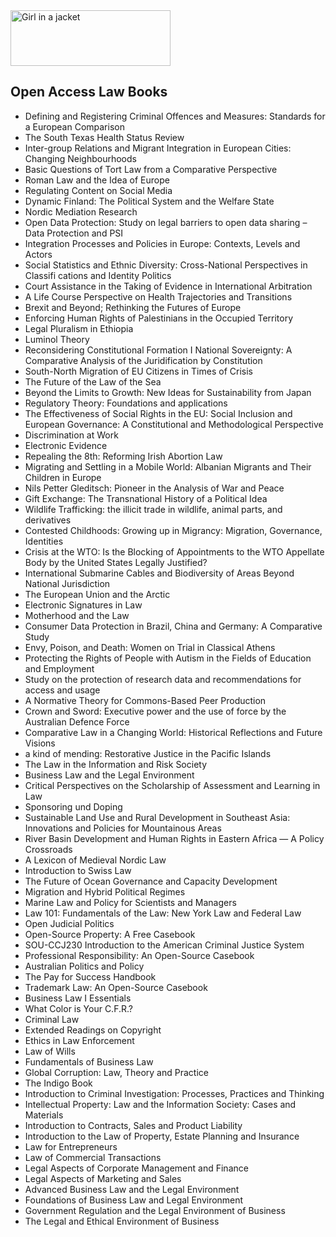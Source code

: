 <img src="https://github.com/manjunath5496/List-of-effects/blob/main/1/1024px-CC-BY-NC-ND.svg.png" alt="Girl in a jacket" width="256" height="89">

</br>


<h2>Open Access Law Books</h2>



<ul>

                             

 <li><a target="_blank" href="https://github.com/manjunath5496/Open-Access-Law-Books/blob/master/lw(1).pdf" style="text-decoration:none;">Defining and Registering
Criminal Offences and Measures: Standards for a European Comparison</a></li>

 <li><a target="_blank" href="https://github.com/manjunath5496/Open-Access-Law-Books/blob/master/lw(2).pdf" style="text-decoration:none;">The South Texas Health Status Review</a></li>

<li><a target="_blank" href="https://github.com/manjunath5496/Open-Access-Law-Books/blob/master/lw(3).pdf" style="text-decoration:none;">Inter-group Relations
and Migrant Integration in European Cities: Changing Neighbourhoods</a></li>
 <li><a target="_blank" href="https://github.com/manjunath5496/Open-Access-Law-Books/blob/master/lw(4).pdf" style="text-decoration:none;">Basic Questions of
Tort Law from a Comparative Perspective</a></li>                              
<li><a target="_blank" href="https://github.com/manjunath5496/Open-Access-Law-Books/blob/master/lw(5).pdf" style="text-decoration:none;">Roman Law and the Idea of Europe</a></li>
<li><a target="_blank" href="https://github.com/manjunath5496/Open-Access-Law-Books/blob/master/lw(6).pdf" style="text-decoration:none;">Regulating Content on Social Media</a></li>
 <li><a target="_blank" href="https://github.com/manjunath5496/Open-Access-Law-Books/blob/master/lw(7).pdf" style="text-decoration:none;">Dynamic Finland: The Political System
and the Welfare State</a></li>

 <li><a target="_blank" href="https://github.com/manjunath5496/Open-Access-Law-Books/blob/master/lw(8).pdf" style="text-decoration:none;"> Nordic Mediation Research </a></li>
   <li><a target="_blank" href="https://github.com/manjunath5496/Open-Access-Law-Books/blob/master/lw(9).pdf" style="text-decoration:none;">Open Data Protection: Study on legal barriers to open data sharing – Data Protection and PSI</a></li>
  
   
 <li><a target="_blank" href="https://github.com/manjunath5496/Open-Access-Law-Books/blob/master/lw(10).pdf" style="text-decoration:none;">Integration Processes
and Policies in Europe: Contexts, Levels and Actors</a></li>                              
<li><a target="_blank" href="https://github.com/manjunath5496/Open-Access-Law-Books/blob/master/lw(11).pdf" style="text-decoration:none;">Social Statistics
and Ethnic Diversity: Cross-National Perspectives in Classifi cations and Identity Politics</a></li>
<li><a target="_blank" href="https://github.com/manjunath5496/Open-Access-Law-Books/blob/master/lw(12).pdf" style="text-decoration:none;">Court Assistance in the Taking
of Evidence in International Arbitration</a></li>
<li><a target="_blank" href="https://github.com/manjunath5496/Open-Access-Law-Books/blob/master/lw(13).pdf" style="text-decoration:none;">A Life Course Perspective
on Health Trajectories and Transitions</a></li>

<li><a target="_blank" href="https://github.com/manjunath5496/Open-Access-Law-Books/blob/master/lw(14).pdf" style="text-decoration:none;">Brexit and Beyond; 
Rethinking the Futures of Europe</a></li>
                              
<li><a target="_blank" href="https://github.com/manjunath5496/Open-Access-Law-Books/blob/master/lw(15).pdf" style="text-decoration:none;">Enforcing Human Rights of Palestinians
in the Occupied Territory</a></li>

<li><a target="_blank" href="https://github.com/manjunath5496/Open-Access-Law-Books/blob/master/lw(16).pdf" style="text-decoration:none;">Legal Pluralism in Ethiopia</a></li>

  <li><a target="_blank" href="https://github.com/manjunath5496/Open-Access-Law-Books/blob/master/lw(17).pdf" style="text-decoration:none;">Luminol Theory</a></li>   
  
<li><a target="_blank" href="https://github.com/manjunath5496/Open-Access-Law-Books/blob/master/lw(18).pdf" style="text-decoration:none;">Reconsidering Constitutional
Formation I National Sovereignty: A Comparative Analysis of the Juridification by Constitution</a></li> 

  
<li><a target="_blank" href="https://github.com/manjunath5496/Open-Access-Law-Books/blob/master/lw(19).pdf" style="text-decoration:none;">South-North Migration
of EU Citizens in Times of Crisis</a></li> 

<li><a target="_blank" href="https://github.com/manjunath5496/Open-Access-Law-Books/blob/master/lw(20).pdf" style="text-decoration:none;">The Future of the Law of the Sea</a></li>

<li><a target="_blank" href="https://github.com/manjunath5496/Open-Access-Law-Books/blob/master/lw(21).pdf" style="text-decoration:none;">Beyond the Limits to Growth: 
New Ideas for Sustainability from Japan</a></li>
<li><a target="_blank" href="https://github.com/manjunath5496/Open-Access-Law-Books/blob/master/lw(22).pdf" style="text-decoration:none;">Regulatory Theory: Foundations and applications</a></li> 
 <li><a target="_blank" href="https://github.com/manjunath5496/Open-Access-Law-Books/blob/master/lw(23).pdf" style="text-decoration:none;">The Effectiveness
of Social Rights in the EU: Social Inclusion and European Governance: A Constitutional and Methodological Perspective</a></li> 
 

   <li><a target="_blank" href="https://github.com/manjunath5496/Open-Access-Law-Books/blob/master/lw(24).pdf" style="text-decoration:none;">Discrimination at Work</a></li>
 
   <li><a target="_blank" href="https://github.com/manjunath5496/Open-Access-Law-Books/blob/master/lw(25).pdf" style="text-decoration:none;">Electronic Evidence</a></li>                              
 <li><a target="_blank" href="https://github.com/manjunath5496/Open-Access-Law-Books/blob/master/lw(26).pdf" style="text-decoration:none;">Repealing the 8th: Reforming Irish Abortion Law</a></li>
 <li><a target="_blank" href="https://github.com/manjunath5496/Open-Access-Law-Books/blob/master/lw(27).pdf" style="text-decoration:none;">Migrating and Settling
in a Mobile World: Albanian Migrants and Their Children in Europe</a></li>
   
 
   <li><a target="_blank" href="https://github.com/manjunath5496/Open-Access-Law-Books/blob/master/lw(28).pdf" style="text-decoration:none;">Nils Petter Gleditsch:
Pioneer in the Analysis of War and Peace</a></li>
 
   <li><a target="_blank" href="https://github.com/manjunath5496/Open-Access-Law-Books/blob/master/lw(29).pdf" style="text-decoration:none;">Gift Exchange: The Transnational History of a Political Idea </a></li>                              

  <li><a target="_blank" href="https://github.com/manjunath5496/Open-Access-Law-Books/blob/master/lw(30).pdf" style="text-decoration:none;">Wildlife Trafficking: the illicit trade in wildlife, animal parts, and derivatives</a></li>
 
   <li><a target="_blank" href="https://github.com/manjunath5496/Open-Access-Law-Books/blob/master/lw(31).pdf" style="text-decoration:none;">Contested Childhoods:
Growing up in Migrancy: Migration, Governance, Identities</a></li> 
    <li><a target="_blank" href="https://github.com/manjunath5496/Open-Access-Law-Books/blob/master/lw(32).pdf" style="text-decoration:none;">Crisis at the WTO: Is the Blocking of Appointments to the WTO Appellate Body by the United States Legally Justified?</a></li> 

   <li><a target="_blank" href="https://github.com/manjunath5496/Open-Access-Law-Books/blob/master/lw(33).pdf" style="text-decoration:none;">International Submarine Cables and Biodiversity of Areas Beyond National Jurisdiction</a></li>                              

  <li><a target="_blank" href="https://github.com/manjunath5496/Open-Access-Law-Books/blob/master/lw(34).pdf" style="text-decoration:none;">The European Union and the Arctic</a></li> 
 
  <li><a target="_blank" href="https://github.com/manjunath5496/Open-Access-Law-Books/blob/master/lw(35).pdf" style="text-decoration:none;">Electronic Signatures in Law</a></li> 

  <li><a target="_blank" href="https://github.com/manjunath5496/Open-Access-Law-Books/blob/master/lw(36).pdf" style="text-decoration:none;">Motherhood and the Law</a></li> 
 
<li><a target="_blank" href="https://github.com/manjunath5496/Open-Access-Law-Books/blob/master/lw(37).pdf" style="text-decoration:none;">Consumer Data Protection in Brazil,
China and Germany: A Comparative Study</a></li>
 <li><a target="_blank" href="https://github.com/manjunath5496/Open-Access-Law-Books/blob/master/lw(38).pdf" style="text-decoration:none;">Envy, Poison,
and Death: Women on Trial in Classical Athens</a></li>
<li><a target="_blank" href="https://github.com/manjunath5496/Open-Access-Law-Books/blob/master/lw(39).pdf" style="text-decoration:none;">Protecting the Rights of People with Autism in the Fields of Education and Employment</a></li>
 <li><a target="_blank" href="https://github.com/manjunath5496/Open-Access-Law-Books/blob/master/lw(40).pdf" style="text-decoration:none;">Study on the protection of
research data and recommendations for access and usage</a></li>                              
<li><a target="_blank" href="https://github.com/manjunath5496/Open-Access-Law-Books/blob/master/lw(41).pdf" style="text-decoration:none;">A Normative Theory for
Commons-Based Peer Production</a></li>
<li><a target="_blank" href="https://github.com/manjunath5496/Open-Access-Law-Books/blob/master/lw(42).pdf" style="text-decoration:none;">Crown and Sword: Executive power and the use of force by the Australian Defence Force</a></li>
 
  <li><a target="_blank" href="https://github.com/manjunath5496/Open-Access-Law-Books/blob/master/lw(43).pdf" style="text-decoration:none;">Comparative Law in a Changing World: 
Historical Reflections and Future Visions</a></li>
 <li><a target="_blank" href="https://github.com/manjunath5496/Open-Access-Law-Books/blob/master/lw(44).pdf" style="text-decoration:none;">a kind of mending: 
Restorative Justice in the Pacific Islands</a></li>
   <li><a target="_blank" href="https://github.com/manjunath5496/Open-Access-Law-Books/blob/master/lw(45).pdf" style="text-decoration:none;">The Law in the Information and
Risk Society</a></li>  
   
<li><a target="_blank" href="https://github.com/manjunath5496/Open-Access-Law-Books/blob/master/lw(46).pdf" style="text-decoration:none;">Business Law and the Legal Environment</a></li> 
                             
<li><a target="_blank" href="https://github.com/manjunath5496/Open-Access-Law-Books/blob/master/lw(47).pdf" style="text-decoration:none;">Critical
Perspectives on the Scholarship of Assessment and Learning in Law</a></li>
<li><a target="_blank" href="https://github.com/manjunath5496/Open-Access-Law-Books/blob/master/lw(48).pdf" style="text-decoration:none;">Sponsoring und Doping</a></li>

<li><a target="_blank" href="https://github.com/manjunath5496/Open-Access-Law-Books/blob/master/lw(49).pdf" style="text-decoration:none;">Sustainable Land Use and Rural Development in Southeast Asia: Innovations and Policies for Mountainous Areas</a></li>
                              
<li><a target="_blank" href="https://github.com/manjunath5496/Open-Access-Law-Books/blob/master/lw(50).pdf" style="text-decoration:none;">River Basin Development and Human Rights in Eastern Africa — A Policy Crossroads</a></li>
<li><a target="_blank" href="https://github.com/manjunath5496/Open-Access-Law-Books/blob/master/lw(51).pdf" style="text-decoration:none;">A Lexicon of Medieval Nordic Law</a></li>
<li><a target="_blank" href="https://github.com/manjunath5496/Open-Access-Law-Books/blob/master/lw(52).pdf" style="text-decoration:none;">Introduction to Swiss Law</a></li>

<li><a target="_blank" href="https://github.com/manjunath5496/Open-Access-Law-Books/blob/master/lw(53).pdf" style="text-decoration:none;">The Future of Ocean Governance and Capacity Development</a></li>
 
<li><a target="_blank" href="https://github.com/manjunath5496/Open-Access-Law-Books/blob/master/lw(54).pdf" style="text-decoration:none;">Migration and Hybrid
Political Regimes </a></li>

<li><a target="_blank" href="https://github.com/manjunath5496/Open-Access-Law-Books/blob/master/lw(55).pdf" style="text-decoration:none;">Marine Law and Policy for Scientists and Managers</a></li>
 
  <li><a target="_blank" href="https://github.com/manjunath5496/Open-Access-Law-Books/blob/master/lw(56).pdf" style="text-decoration:none;">Law 101: Fundamentals of the Law: New York Law and Federal Law</a></li>                              

  <li><a target="_blank" href="https://github.com/manjunath5496/Open-Access-Law-Books/blob/master/lw(57).pdf" style="text-decoration:none;">Open Judicial Politics</a></li>
 
   <li><a target="_blank" href="https://github.com/manjunath5496/Open-Access-Law-Books/blob/master/lw(58).pdf" style="text-decoration:none;">Open-Source Property: A Free Casebook</a></li>
    <li><a target="_blank" href="https://github.com/manjunath5496/Open-Access-Law-Books/blob/master/lw(59).pdf" style="text-decoration:none;">SOU-CCJ230 Introduction to the American Criminal Justice System</a></li>
 
  <li><a target="_blank" href="https://github.com/manjunath5496/Open-Access-Law-Books/blob/master/lw(60).pdf" style="text-decoration:none;">Professional Responsibility:
An Open-Source Casebook </a></li>
 
   <li><a target="_blank" href="https://github.com/manjunath5496/Open-Access-Law-Books/blob/master/lw(61).pdf" style="text-decoration:none;"> Australian Politics
and Policy</a></li>
 
   <li><a target="_blank" href="https://github.com/manjunath5496/Open-Access-Law-Books/blob/master/lw(62).pdf" style="text-decoration:none;">The Pay for Success Handbook</a></li>
 
   <li><a target="_blank" href="https://github.com/manjunath5496/Open-Access-Law-Books/blob/master/lw(63).pdf" style="text-decoration:none;">Trademark Law: An Open-Source Casebook</a></li>                              

  <li><a target="_blank" href="https://github.com/manjunath5496/Open-Access-Law-Books/blob/master/lw(64).pdf" style="text-decoration:none;">Business Law I Essentials</a></li>
 
   <li><a target="_blank" href="https://github.com/manjunath5496/Open-Access-Law-Books/blob/master/lw(65).pdf" style="text-decoration:none;">What Color is Your C.F.R.? </a></li> 

   <li><a target="_blank" href="https://github.com/manjunath5496/Open-Access-Law-Books/blob/master/lw(66).pdf" style="text-decoration:none;">Criminal Law</a></li> 
 
   <li><a target="_blank" href="https://github.com/manjunath5496/Open-Access-Law-Books/blob/master/lw(67).pdf" style="text-decoration:none;">
Extended Readings on Copyright</a></li>                              

  <li><a target="_blank" href="https://github.com/manjunath5496/Open-Access-Law-Books/blob/master/lw(68).pdf" style="text-decoration:none;">Ethics in Law Enforcement</a></li> 
 
  
   <li><a target="_blank" href="https://github.com/manjunath5496/Open-Access-Law-Books/blob/master/lw(69).pdf" style="text-decoration:none;">Law of Wills</a></li>                              

  <li><a target="_blank" href="https://github.com/manjunath5496/Open-Access-Law-Books/blob/master/lw(70).pdf" style="text-decoration:none;">Fundamentals of Business Law</a></li> 
  
 
 <li><a target="_blank" href="https://github.com/manjunath5496/Open-Access-Law-Books/blob/master/lw(71).pdf" style="text-decoration:none;">Global Corruption: Law, Theory and Practice</a></li>
 
 <li><a target="_blank" href="https://github.com/manjunath5496/Open-Access-Law-Books/blob/master/lw(72).pdf" style="text-decoration:none;">The Indigo Book</a></li> 
 
 
 <li><a target="_blank" href="https://github.com/manjunath5496/Open-Access-Law-Books/blob/master/lw(73).pdf" style="text-decoration:none;">Introduction to Criminal Investigation: Processes, Practices and Thinking</a></li>
  <li><a target="_blank" href="https://github.com/manjunath5496/Open-Access-Law-Books/blob/master/lw(74).pdf" style="text-decoration:none;">Intellectual Property: Law and the Information Society: Cases and Materials</a></li>
    <li><a target="_blank" href="https://github.com/manjunath5496/Open-Access-Law-Books/blob/master/lw(75).pdf" style="text-decoration:none;">Introduction to Contracts, Sales and Product Liability</a></li>
  
 <li><a target="_blank" href="https://github.com/manjunath5496/Open-Access-Law-Books/blob/master/lw(76).pdf" style="text-decoration:none;">Introduction to the Law of Property, Estate Planning and Insurance</a></li> 
   <li><a target="_blank" href="https://github.com/manjunath5496/Open-Access-Law-Books/blob/master/lw(77).pdf" style="text-decoration:none;">Law for Entrepreneurs</a></li> 
  
   
 <li><a target="_blank" href="https://github.com/manjunath5496/Open-Access-Law-Books/blob/master/lw(78).pdf" style="text-decoration:none;">Law of Commercial Transactions</a></li> 
   <li><a target="_blank" href="https://github.com/manjunath5496/Open-Access-Law-Books/blob/master/lw(79).pdf" style="text-decoration:none;">Legal Aspects of Corporate Management and Finance</a></li> 
    <li><a target="_blank" href="https://github.com/manjunath5496/Open-Access-Law-Books/blob/master/lw(80).pdf" style="text-decoration:none;">Legal Aspects of Marketing and Sales</a></li>
    
 <li><a target="_blank" href="https://github.com/manjunath5496/Open-Access-Law-Books/blob/master/lw(81).pdf" style="text-decoration:none;">Advanced Business Law and the Legal Environment</a></li> 

<li><a target="_blank" href="https://github.com/manjunath5496/Open-Access-Law-Books/blob/master/lw(82).pdf" style="text-decoration:none;">Foundations of Business Law and Legal Environment</a></li> 
<li><a target="_blank" href="https://github.com/manjunath5496/Open-Access-Law-Books/blob/master/lw(83).pdf" style="text-decoration:none;">Government Regulation and the Legal Environment of Business</a></li>
    
 <li><a target="_blank" href="https://github.com/manjunath5496/Open-Access-Law-Books/blob/master/lw(84).pdf" style="text-decoration:none;">The Legal and Ethical Environment of Business</a></li>    
    
    
    
    
  
</ul>
